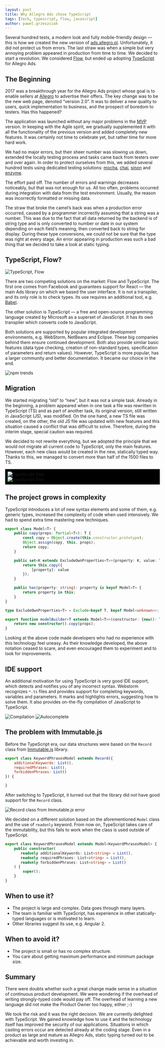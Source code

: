 ```yaml
---
layout: post
title: Why Allegro Ads chose TypeScript
tags: [tech, typescript, flow, javascript]
author: pawel.grzeszczak
---
```


<style>
.terminal {
    background-color: #000;
    padding: 8px;
}
</style>

Several hundred tests, a modern look and fully mobile-friendly design — this is how we created the new version of [ads.allegro.pl](https://ads.allegro.pl).
Unfortunately, it did not protect us from errors.
The last straw was when a simple but very annoying problem appeared in production from time to time.
We decided to start a revolution. We considered [Flow](https://flow.org/), but ended up adopting [TypeScript](https://www.typescriptlang.org/)
for Allegro Ads.

## The Beginning
2017 was a breakthrough year for the Allegro Ads project whose goal is to enable sellers at [Allegro](/about-us/) to advertise their offers.
The key change was to be the new web page, denoted “version 2.0”.
It was to deliver a new quality to users, quick implementation to business,
and the prospect of boredom to testers. Has this happened?

The application was launched without any major problems in the [MVP](https://en.wikipedia.org/wiki/Minimum_viable_product) version.
In keeping with the Agile spirit,
we gradually supplemented it with all the functionality of the previous version and added completely new features.
It was certainly not time to celebrate yet, but rather time for more hard work.

We had no major errors, but their sheer number was slowing us down,
extended the locally testing process and tasks came back from testers over and over again.
In order to protect ourselves from this, we added several hundred tests using dedicated testing solutions:
[mocha](https://mochajs.org/), [chai](https://www.chaijs.com/), [sinon](https://sinonjs.org/) and [enzyme](https://airbnb.io/enzyme/).

The effort paid off. The number of errors and warnings decreases noticeably, but that was not enough for us.
All too often, problems occurred during integration with data from the test environment.
Usually, the reason was incorrectly formatted or missing data.

The straw that broke the camel’s back was when a production error occurred, caused by a programmer incorrectly assuming
that a string was a number.
This was due to the fact that all data returned by the backend is of string type and is only converted to number or date 
in our system depending on each field’s meaning, then converted back to string for display.
During these type conversions, we could not be sure that the type was right at every stage.
An error appearing in production was such a bad thing that we decided to take a look at static typing.

## TypeScript, Flow?
<img alt="TypeScript, Flow" src="/img/articles/2019-03-15-why-allegro-ads-chose-typescript/ts-vs-flow.png" />

There are two competing solutions on the market: Flow and TypeScript. The first one comes from Facebook and
guarantees support for React — the main Ads library on which we based the user interface.
It is not a transpiler, and its only role is to check types. Its use requires an additional tool, e.g. [Babel](https://babeljs.io/).

The other solution is TypeScript — a free and open-source programming language
created by Microsoft as a superset of JavaScript. It has its own transpiler which converts code to JavaScript.

Both solutions are supported by popular integrated development environments, e.g. WebStorm, NetBeans and Eclipse.
These big companies behind them ensure continued development.
Both also provide similar basic features
(data type checking, creation of non-standard types, specification of parameters and return values).
However, TypeScript is more popular, has a larger community and better documentation.
It became our choice in the end.

<img alt="npm trends" src="/img/articles/2019-03-15-why-allegro-ads-chose-typescript/npm-trends.png" />

## Migration
We started migrating “old” to “new”, but it was not a simple task.
Already in the beginning, a problem appeared
when in one task a file was rewritten in TypeScript (TS) and as part of another task, its original version,
still written in JavaScript (JS), was modified.
On the one hand, a new TS file was created, on the other,
the old JS file was updated with new features and this situation caused a conflict that was difficult to solve.
Therefore, during the interim stage, special caution was required.

We decided to not rewrite everything, but we adopted the principle that we would not migrate all current code to TypeScript, only the main features.
However, each new class would be created in the new, statically typed way.
Thanks to this, we managed to convert more than half of the 1500 files to TS.
<div class="terminal">
    <img alt="TypeScript files" src="/img/articles/2019-03-15-why-allegro-ads-chose-typescript/ts-files.png" />
<br />
    <img alt="JavaScript files" src="/img/articles/2019-03-15-why-allegro-ads-chose-typescript/js-files.png" />
</div>

## The project grows in complexity
TypeScript introduces a lot of new syntax elements and some of them, e.g. generic types, increased the complexity of code
when used intensively.
We had to spend extra time mastering new techniques.

```typescript
export class Model<T> {
    public copy(props: Partial<T>): T {
        const copy = Object.create(this.constructor.prototype);
        Object.assign(copy, this, props);
        return copy;
    }

    public set<K extends ExcludeOwnProperties<T>>(property: K, value: T[K]): T {
        return this.copy({
            [property]: value
        });
    }

    public has(property: string): property is keyof Model<T> {
        return property in this;
    }
}

type ExcludeOwnProperties<T> = Exclude<keyof T, keyof Model<unknown>>;

export function modelBuilder<T extends Model<T>>(constructor: {new(): T; }, props: Partial<T>) {
    return new constructor().copy(props);
}
```

Looking at the above code made developers who had no experience with this technology feel uneasy.
As their knowledge developed, the above notation ceased to scare,
and even encouraged them to experiment and to look for improvements.

## IDE support
An additional motivation for using TypeScript is very good IDE support, which detects and notifies you of any incorrect syntax.
Webstorm recognizes `*.ts` files and provides support for completing keywords, variables and parameters.
It marks and highlights errors, suggesting how to solve them. It also provides on-the-fly compilation of JavaScript to TypeScript.

<img alt="Compilation" src="/img/articles/2019-03-15-why-allegro-ads-chose-typescript/compiling.png" />
<img alt="Autocomplete" src="/img/articles/2019-03-15-why-allegro-ads-chose-typescript/autocomplete.png" />

## The problem with Immutable.js
Before the TypeScript era, our data structures were based on the `Record` class from [Immutable.js](https://github.com/immutable-js/immutable-js/) library.

```javascript
export class KeywordPhrasesModel extends Record({
    additionalKeywords: List(),
    requiredPhrases: List(),
    forbiddenPhrases: List()
}) {

}
```

After switching to TypeScript, it turned out that the library did not have good support for the `Record` class.

<img alt="Record class from Immutable.js error" src="/img/articles/2019-03-15-why-allegro-ads-chose-typescript/error.png" />

We decided on a different solution based on the aforementioned `Model` class and the use of `readonly` keyword.
From now on, TypeScript takes care of the immutability, but this fails to work when the class is used outside of TypeScript.

```typescript
export class KeywordPhrasesModel extends Model<KeywordPhrasesModel> {
    public constructor(
       readonly additionalKeywords: List<string> = List(),
       readonly requiredPhrases: List<string> = List(),
       readonly forbiddenPhrases: List<string> = List() 
    ) {
        super();
    } 
}
```

## When to use it?
* The project is large and complex. Data goes through many layers.
* The team is familiar with TypeScript, has experience in other statically-typed languages ​​or is motivated to learn.
* Other libraries suggest its use, e.g. Angular 2.

## When to avoid it?
* The project is small or has no complex structure.
* You care about getting maximum performance and minimum package size.

## Summary
There were doubts whether such a great change made sense in a situation of continuous product development.
We were wondering if the overhead of writing strongly-typed code would pay off.
The overhead of learning a new language did not make the Product Owner too happy, either ;-)

We took the risk and it was the right decision. We are currently delighted with TypeScript.
We gained knowledge how to use it and the technology itself has improved the security of our applications.
Situations in which casting errors occur are detected already at the coding stage.
Even in a product as large and mature as Allegro Ads, static typing turned out to be achievable and worth investing in.

